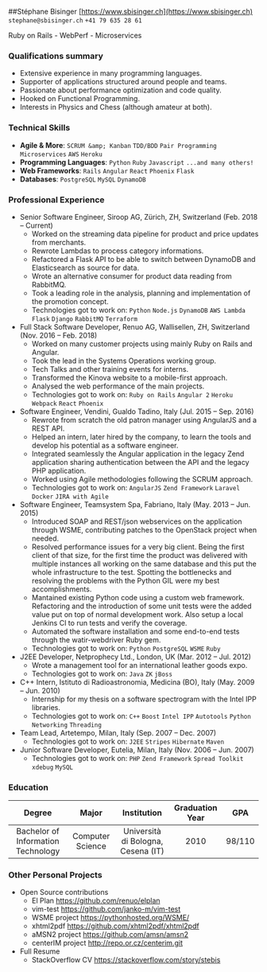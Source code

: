 ##Stéphane Bisinger
[https://www.sbisinger.ch](https://www.sbisinger.ch) `stephane@sbisinger.ch` `+41 79 635 28 61`

Ruby on Rails - WebPerf - Microservices

### Qualifications summary
* Extensive experience in many programming languages.
* Supporter of applications structured around people and teams.
* Passionate about performance optimization and code quality.
* Hooked on Functional Programming.
* Interests in Physics and Chess (although amateur at both).


### Technical Skills
* **Agile &amp; More**: `SCRUM &amp; Kanban` `TDD/BDD` `Pair Programming` `Microservices` `AWS` `Heroku` 
* **Programming Languages**: `Python` `Ruby` `Javascript` `...and many others!` 
* **Web Frameworks**: `Rails` `Angular` `React` `Phoenix` `Flask` 
* **Databases**: `PostgreSQL` `MySQL` `DynamoDB` 


### Professional Experience
* Senior Software Engineer, Siroop AG, Zürich, ZH, Switzerland (Feb. 2018 – Current)
    - Worked on the streaming data pipeline for product and price updates from merchants.
    - Rewrote Lambdas to process category informations.
    - Refactored a Flask API to be able to switch between DynamoDB and Elasticsearch as source for data.
    - Wrote an alternative consumer for product data reading from RabbitMQ.
    - Took a leading role in the analysis, planning and implementation of the promotion concept.
    - Technologies got to work on: `Python` `Node.js` `DynamoDB` `AWS Lambda` `Flask` `Django` `RabbitMQ` `Terraform` 
* Full Stack Software Developer, Renuo AG, Wallisellen, ZH, Switzerland (Nov. 2016 – Feb. 2018)
    - Worked on many customer projects using mainly Ruby on Rails and Angular.
    - Took the lead in the Systems Operations working group.
    - Tech Talks and other training events for interns.
    - Transformed the Kinova website to a mobile-first approach.
    - Analysed the web performance of the main projects.
    - Technologies got to work on: `Ruby on Rails` `Angular 2` `Heroku` `Webpack` `React` `Phoenix` 
* Software Engineer, Vendini, Gualdo Tadino, Italy (Jul. 2015 – Sep. 2016)
    - Rewrote from scratch the old patron manager using AngularJS and a REST API.
    - Helped an intern, later hired by the company, to learn the tools and develop his potential as a software engineer.
    - Integrated seamlessly the Angular application in the legacy Zend application sharing authentication between the API and the legacy PHP application.
    - Worked using Agile methodologies following the SCRUM approach.
    - Technologies got to work on: `AngularJS` `Zend Framework` `Laravel` `Docker` `JIRA with Agile` 
* Software Engineer, Teamsystem Spa, Fabriano, Italy (May. 2013 – Jun. 2015)
    - Introduced SOAP and REST/json webservices on the application through WSME, contributing patches to the OpenStack project when needed.
    - Resolved performance issues for a very big client. Being the first client of that size, for the first time the product was delivered with multiple instances all working on the same database and this put the whole infrastructure to the test. Spotting the bottlenecks and resolving the problems with the Python GIL were my best accomplishments.
    - Mantained existing Python code using a custom web framework. Refactoring and the introduction of some unit tests were the added value put on top of normal development work. Also setup a local Jenkins CI to run tests and verify the coverage.
    - Automated the software installation and some end-to-end tests through the watir-webdriver Ruby gem.
    - Technologies got to work on: `Python` `PostgreSQL` `WSME` `Ruby` 
* J2EE Developer, Netprophecy Ltd., London, UK (Mar. 2012 – Jul. 2012)
    - Wrote a management tool for an international leather goods expo.
    - Technologies got to work on: `Java` `ZK` `jBoss` 
* C++ Intern, Istituto di Radioastronomia, Medicina (BO), Italy (May. 2009 – Jun. 2010)
    - Internship for my thesis on a software spectrogram with the Intel IPP libraries.
    - Technologies got to work on: `C++` `Boost` `Intel IPP` `Autotools` `Python` `Networking` `Threading` 
* Team Lead, Artetempo, Milan, Italy (Sep. 2007 – Dec. 2007)
    - Technologies got to work on: `J2EE` `Stripes` `Hibernate` `Maven` 
* Junior Software Developer, Eutelia, Milan, Italy (Nov. 2006 – Jun. 2007)
    - Technologies got to work on: `PHP` `Zend Framework` `Spread Toolkit` `xdebug` `MySQL` 

### Education
 Degree | Major | Institution | Graduation Year | GPA
:--:|:--:|:--:|:--:|:--:
Bachelor of Information Technology | Computer Science | Università di Bologna, Cesena (IT) | 2010 | 98/110

### Other Personal Projects
* Open Source contributions
    - El Plan https://github.com/renuo/elplan
    - vim-test https://github.com/janko-m/vim-test
    - WSME project https://pythonhosted.org/WSME/
    - xhtml2pdf https://github.com/xhtml2pdf/xhtml2pdf
    - aMSN2 project https://github.com/amsn/amsn2
    - centerIM project http://repo.or.cz/centerim.git
* Full Resume
    - StackOverflow CV https://stackoverflow.com/story/stebis







